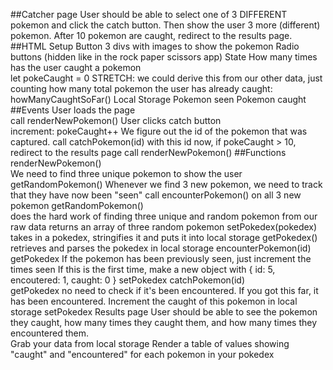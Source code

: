 ##Catcher page
User should be able to select one of 3 DIFFERENT pokemon and click the catch button. Then show the user 3 more (different) pokemon. After 10 pokemon are caught, redirect to the results page.
<br>
##HTML Setup
Button
3 divs with images to show the pokemon
Radio buttons (hidden like in the rock paper scissors app)
State
How many times has the user caught a pokemon
<br>
let pokeCaught = 0
STRETCH: we could derive this from our other data, just counting how many total pokemon the user has already caught: howManyCaughtSoFar()
Local Storage
Pokemon seen
Pokemon caught
##Events
User loads the page
<br>
call renderNewPokemon()
User clicks catch button
<br>
increment: pokeCaught++
We figure out the id of the pokemon that was captured.
call catchPokemon(id) with this id
now, if pokeCaught > 10, redirect to the results page
call renderNewPokemon()
##Functions
renderNewPokemon()
<br>
We need to find three unique pokemon to show the user
getRandomPokemon()
Whenever we find 3 new pokemon, we need to track that they have now been "seen"
call encounterPokemon() on all 3 new pokemon
getRandomPokemon()
<br>
does the hard work of finding three unique and random pokemon from our raw data
returns an array of three random pokemon
setPokedex(pokedex)
<br>
takes in a pokedex, stringifies it and puts it into local storage
getPokedex()
<br>
retrieves and parses the pokedex in local storage
encounterPokemon(id)
<br>
getPokedex
If the pokemon has been previously seen, just increment the times seen
If this is the first time, make a new object with { id: 5, encoutered: 1, caught: 0 }
setPokedex
catchPokemon(id)
<br>
getPokedex
no need to check if it's been encountered. If you got this far, it has been encountered.
Increment the caught of this pokemon in local storage
setPokedex
Results page
User should be able to see the pokemon they caught, how many times they caught them, and how many times they encountered them.
<br>
Grab your data from local storage
Render a table of values showing "caught" and "encountered" for each pokemon in your pokedex
